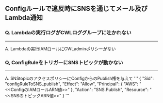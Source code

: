 ## Configルールで違反時にSNSを通じてメール及びLambda通知

### Q. Lambdaの実行ログがCWLロググループに吐かれない
------------------------------------------------------------
A. Lambdaの実行IAMロールにCWLadminポリシーがない


### Q, ConfigRuleをトリガーにSNSトピックが動かない
------------------------------------------------------------
A. SNStopicのアクセスポリシーにConfigからのPublish権を与えて
'''
{
    "Sid": "configRuleToSNS_publish",
    "Effect": "Allow",
    "Principal": {
        "AWS": "<<ConfigのIAMロールARN値>>"
    },
    "Action": "SNS.Publish",
    "Resource": "<<SNSのトピックARN値>>"
}
'''
